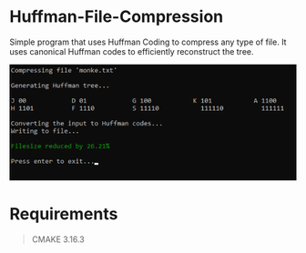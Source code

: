 # Huffman-File-Compression

Simple program that uses Huffman Coding to compress any type of file. It uses canonical Huffman codes to efficiently reconstruct the tree.

![Screenshot](images/screenshot.png?raw=true "Title")

# Requirements
> CMAKE 3.16.3
